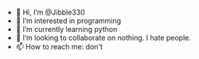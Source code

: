 - 👋 Hi, I’m @Jibble330
- 👀 I’m interested in programming
- 🌱 I’m currently learning python
- 💞️ I’m looking to collaborate on nothing. I hate people.
- 📫 How to reach me: don't

<!---
Jibble330/Jibble330 is a ✨ special ✨ repository because its `README.md` (this file) appears on your GitHub profile.
You can click the Preview link to take a look at your changes.
--->
